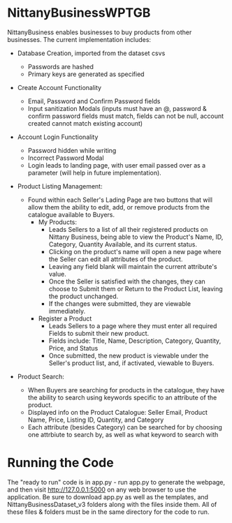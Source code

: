 # NittanyBusinessWPTGB
NittanyBusiness enables businesses to buy products from other businesses. The current implementation includes:
- Database Creation, imported from the dataset csvs
  - Passwords are hashed
  - Primary keys are generated as specified
- Create Account Functionality
  - Email, Password and Confirm Password fields
  - Input sanitization Modals (inputs must have an @, password & confirm password fields must match, fields can not be null, account created cannot match existing account)
- Account Login Functionality
  - Password hidden while writing
  - Incorrect Password Modal
  - Login leads to landing page, with user email passed over as a parameter (will help in future implementation).
 
- Product Listing Management:
  - Found within each Seller's Lading Page are two buttons that will allow them the ability to edit, add, or remove products from the catalogue available to Buyers.
    - My Products:
      - Leads Sellers to a list of all their registered products on Nittany Business, being able to view the Product's Name, ID, Category, Quantity Available, and its current status.
      - Clicking on the product's name will open a new page where the Seller can edit all attributes of the product.
      - Leaving any field blank will maintain the current attribute's value.
      - Once the Seller is satisfied with the changes, they can choose to Submit them or Return to the Product List, leaving the product unchanged.
      - If the changes were submitted, they are viewable immediately.
    - Register a Product
      - Leads Sellers to a page where they must enter all required Fields to submit their new product.
      - Fields include: Title, Name, Description, Category, Quantity, Price, and Status
      - Once submitted, the new product is viewable under the Seller's product list, and, if activated, viewable to Buyers.

- Product Search:
  - When Buyers are searching for products in the catalogue, they have the ability to search using keywords specific to an attribute of the product.
  - Displayed info on the Product Catalogue: Seller Email, Product Name, Price, Listing ID, Quantity, and Category
  - Each attribute (besides Category) can be searched for by choosing one attrbiute to search by, as well as what keyword to search with


# Running the Code
The "ready to run" code is in app.py - run app.py to generate the webpage, and then visit http://127.0.0.1:5000 on any web browser to use the application. Be sure to download app.py as well as the templates, and NittanyBusinessDataset_v3 folders along with the files inside them. All of these files & folders must be in the same directory for the code to run.
